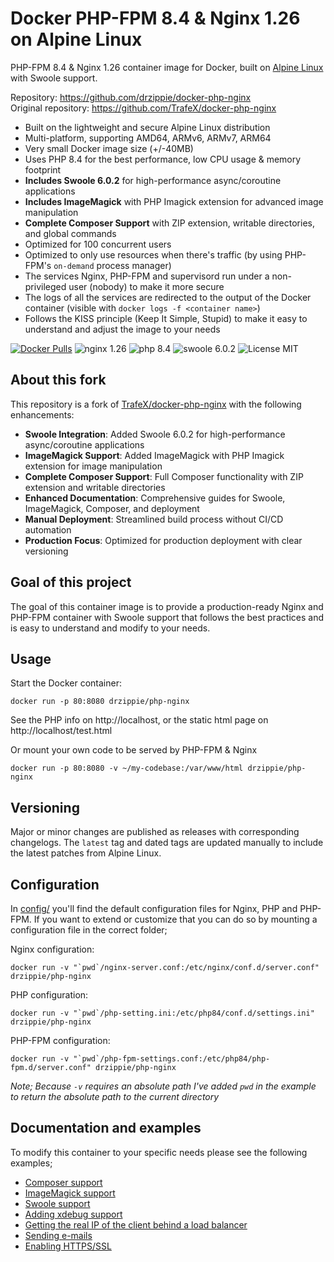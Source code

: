 # Docker PHP-FPM 8.4 & Nginx 1.26 on Alpine Linux
PHP-FPM 8.4 & Nginx 1.26 container image for Docker, built on [Alpine Linux](https://www.alpinelinux.org/) with Swoole support.

Repository: https://github.com/drzippie/docker-php-nginx  
Original repository: https://github.com/TrafeX/docker-php-nginx


* Built on the lightweight and secure Alpine Linux distribution
* Multi-platform, supporting AMD64, ARMv6, ARMv7, ARM64
* Very small Docker image size (+/-40MB)
* Uses PHP 8.4 for the best performance, low CPU usage & memory footprint
* **Includes Swoole 6.0.2** for high-performance async/coroutine applications
* **Includes ImageMagick** with PHP Imagick extension for advanced image manipulation
* **Complete Composer Support** with ZIP extension, writable directories, and global commands
* Optimized for 100 concurrent users
* Optimized to only use resources when there's traffic (by using PHP-FPM's `on-demand` process manager)
* The services Nginx, PHP-FPM and supervisord run under a non-privileged user (nobody) to make it more secure
* The logs of all the services are redirected to the output of the Docker container (visible with `docker logs -f <container name>`)
* Follows the KISS principle (Keep It Simple, Stupid) to make it easy to understand and adjust the image to your needs

[![Docker Pulls](https://img.shields.io/docker/pulls/drzippie/php-nginx.svg)](https://hub.docker.com/r/drzippie/php-nginx/)
![nginx 1.26](https://img.shields.io/badge/nginx-1.26-brightgreen.svg)
![php 8.4](https://img.shields.io/badge/php-8.4-brightgreen.svg)
![swoole 6.0.2](https://img.shields.io/badge/swoole-6.0.2-blue.svg)
![License MIT](https://img.shields.io/badge/license-MIT-blue.svg)

## About this fork
This repository is a fork of [TrafeX/docker-php-nginx](https://github.com/TrafeX/docker-php-nginx) with the following enhancements:

* **Swoole Integration**: Added Swoole 6.0.2 for high-performance async/coroutine applications
* **ImageMagick Support**: Added ImageMagick with PHP Imagick extension for image manipulation
* **Complete Composer Support**: Full Composer functionality with ZIP extension and writable directories
* **Enhanced Documentation**: Comprehensive guides for Swoole, ImageMagick, Composer, and deployment
* **Manual Deployment**: Streamlined build process without CI/CD automation
* **Production Focus**: Optimized for production deployment with clear versioning

## Goal of this project
The goal of this container image is to provide a production-ready Nginx and PHP-FPM container with Swoole support that follows
the best practices and is easy to understand and modify to your needs.

## Usage

Start the Docker container:

    docker run -p 80:8080 drzippie/php-nginx

See the PHP info on http://localhost, or the static html page on http://localhost/test.html

Or mount your own code to be served by PHP-FPM & Nginx

    docker run -p 80:8080 -v ~/my-codebase:/var/www/html drzippie/php-nginx

## Versioning
Major or minor changes are published as releases with corresponding changelogs.
The `latest` tag and dated tags are updated manually to include the latest patches from Alpine Linux.

## Configuration
In [config/](config/) you'll find the default configuration files for Nginx, PHP and PHP-FPM.
If you want to extend or customize that you can do so by mounting a configuration file in the correct folder;

Nginx configuration:

    docker run -v "`pwd`/nginx-server.conf:/etc/nginx/conf.d/server.conf" drzippie/php-nginx

PHP configuration:

    docker run -v "`pwd`/php-setting.ini:/etc/php84/conf.d/settings.ini" drzippie/php-nginx

PHP-FPM configuration:

    docker run -v "`pwd`/php-fpm-settings.conf:/etc/php84/php-fpm.d/server.conf" drzippie/php-nginx

_Note; Because `-v` requires an absolute path I've added `pwd` in the example to return the absolute path to the current directory_

## Documentation and examples
To modify this container to your specific needs please see the following examples;

* [Composer support](docs/composer-support.md)
* [ImageMagick support](docs/imagemagick-support.md)
* [Swoole support](docs/swoole-support.md)
* [Adding xdebug support](docs/xdebug-support.md)
* [Getting the real IP of the client behind a load balancer](docs/real-ip-behind-loadbalancer.md)
* [Sending e-mails](docs/sending-emails.md)
* [Enabling HTTPS/SSL](docs/enable-https.md)